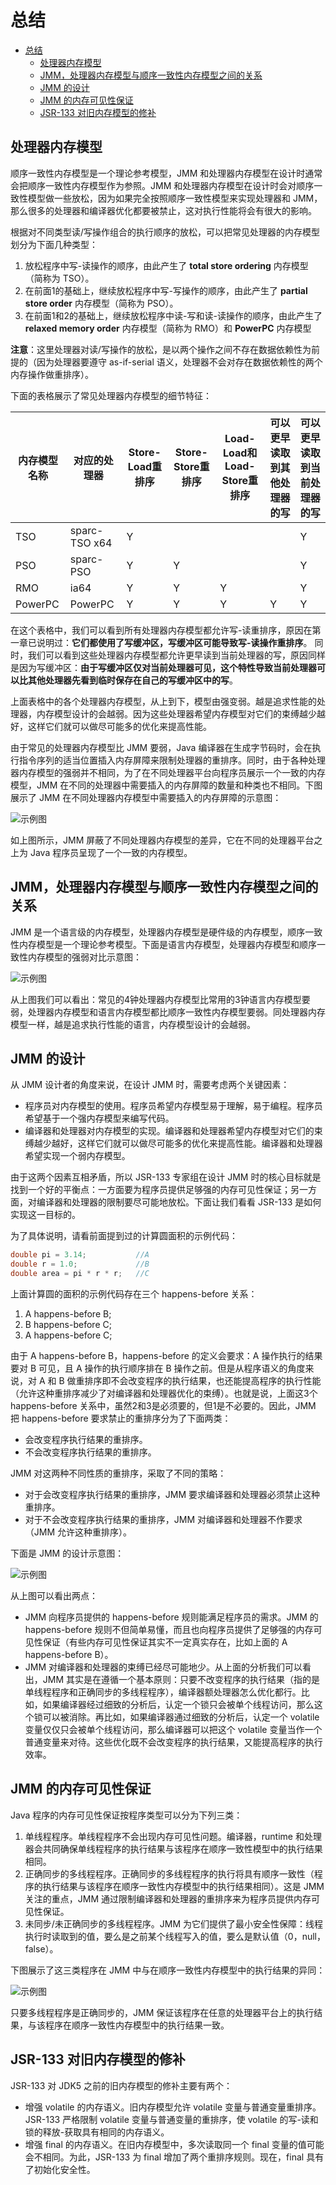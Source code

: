 # 总结

- [总结](#%E6%80%BB%E7%BB%93)
    - [处理器内存模型](#%E5%A4%84%E7%90%86%E5%99%A8%E5%86%85%E5%AD%98%E6%A8%A1%E5%9E%8B)
    - [JMM，处理器内存模型与顺序一致性内存模型之间的关系](#jmm%E5%A4%84%E7%90%86%E5%99%A8%E5%86%85%E5%AD%98%E6%A8%A1%E5%9E%8B%E4%B8%8E%E9%A1%BA%E5%BA%8F%E4%B8%80%E8%87%B4%E6%80%A7%E5%86%85%E5%AD%98%E6%A8%A1%E5%9E%8B%E4%B9%8B%E9%97%B4%E7%9A%84%E5%85%B3%E7%B3%BB)
    - [JMM 的设计](#jmm-%E7%9A%84%E8%AE%BE%E8%AE%A1)
    - [JMM 的内存可见性保证](#jmm-%E7%9A%84%E5%86%85%E5%AD%98%E5%8F%AF%E8%A7%81%E6%80%A7%E4%BF%9D%E8%AF%81)
    - [JSR-133 对旧内存模型的修补](#jsr-133-%E5%AF%B9%E6%97%A7%E5%86%85%E5%AD%98%E6%A8%A1%E5%9E%8B%E7%9A%84%E4%BF%AE%E8%A1%A5)

## 处理器内存模型

顺序一致性内存模型是一个理论参考模型，JMM 和处理器内存模型在设计时通常会把顺序一致性内存模型作为参照。JMM 和处理器内存模型在设计时会对顺序一致性模型做一些放松，因为如果完全按照顺序一致性模型来实现处理器和 JMM，那么很多的处理器和编译器优化都要被禁止，这对执行性能将会有很大的影响。

根据对不同类型读/写操作组合的执行顺序的放松，可以把常见处理器的内存模型划分为下面几种类型：

1. 放松程序中写-读操作的顺序，由此产生了 **total store ordering** 内存模型（简称为 TSO）。
2. 在前面1的基础上，继续放松程序中写-写操作的顺序，由此产生了 **partial store order** 内存模型（简称为 PSO）。
3. 在前面1和2的基础上，继续放松程序中读-写和读-读操作的顺序，由此产生了 **relaxed memory order** 内存模型（简称为 RMO）和 **PowerPC** 内存模型

**注意**：这里处理器对读/写操作的放松，是以两个操作之间不存在数据依赖性为前提的（因为处理器要遵守 as-if-serial 语义，处理器不会对存在数据依赖性的两个内存操作做重排序）。

下面的表格展示了常见处理器内存模型的细节特征：

| 内存模型名称 | 对应的处理器  | Store-Load重排序 | Store-Store重排序 | Load-Load和Load-Store重排序 | 可以更早读取到其他处理器的写 | 可以更早读取到当前处理器的写 |
| ------------ | ------------- | ---------------- | ----------------- | --------------------------- | ---------------------------- | ---------------------------- |
| TSO          | sparc-TSO x64 | Y                |                   |                             |                              | Y                            |
| PSO          | sparc-PSO     | Y                | Y                 |                             |                              | Y                            |
| RMO          | ia64          | Y                | Y                 | Y                           |                              | Y                            |
| PowerPC      | PowerPC       | Y                | Y                 | Y                           | Y                            | Y                            |

在这个表格中，我们可以看到所有处理器内存模型都允许写-读重排序，原因在第一章已说明过：**它们都使用了写缓冲区，写缓冲区可能导致写-读操作重排序**。
同时，我们可以看到这些处理器内存模型都允许更早读到当前处理器的写，原因同样是因为写缓冲区：**由于写缓冲区仅对当前处理器可见，这个特性导致当前处理器可以比其他处理器先看到临时保存在自己的写缓冲区中的写**。

上面表格中的各个处理器内存模型，从上到下，模型由强变弱。越是追求性能的处理器，内存模型设计的会越弱。因为这些处理器希望内存模型对它们的束缚越少越好，这样它们就可以做尽可能多的优化来提高性能。

由于常见的处理器内存模型比 JMM 要弱，Java 编译器在生成字节码时，会在执行指令序列的适当位置插入内存屏障来限制处理器的重排序。同时，由于各种处理器内存模型的强弱并不相同，为了在不同处理器平台向程序员展示一个一致的内存模型，JMM 在不同的处理器中需要插入的内存屏障的数量和种类也不相同。下图展示了 JMM 在不同处理器内存模型中需要插入的内存屏障的示意图：

![示例图](/IMG/Java/MemoryModel/37.png)

如上图所示，JMM 屏蔽了不同处理器内存模型的差异，它在不同的处理器平台之上为 Java 程序员呈现了一个一致的内存模型。

## JMM，处理器内存模型与顺序一致性内存模型之间的关系

JMM 是一个语言级的内存模型，处理器内存模型是硬件级的内存模型，顺序一致性内存模型是一个理论参考模型。下面是语言内存模型，处理器内存模型和顺序一致性内存模型的强弱对比示意图：

![示例图](/IMG/Java/MemoryModel/38.png)

从上图我们可以看出：常见的4钟处理器内存模型比常用的3钟语言内存模型要弱，处理器内存模型和语言内存模型都比顺序一致性内存模型要弱。同处理器内存模型一样，越是追求执行性能的语言，内存模型设计的会越弱。

## JMM 的设计

从 JMM 设计者的角度来说，在设计 JMM 时，需要考虑两个关键因素：

- 程序员对内存模型的使用。程序员希望内存模型易于理解，易于编程。程序员希望基于一个强内存模型来编写代码。
- 编译器和处理器对内存模型的实现。编译器和处理器希望内存模型对它们的束缚越少越好，这样它们就可以做尽可能多的优化来提高性能。编译器和处理器希望实现一个弱内存模型。

由于这两个因素互相矛盾，所以 JSR-133 专家组在设计 JMM 时的核心目标就是找到一个好的平衡点：一方面要为程序员提供足够强的内存可见性保证；另一方面，对编译器和处理器的限制要尽可能地放松。下面让我们看看 JSR-133 是如何实现这一目标的。

为了具体说明，请看前面提到过的计算圆面积的示例代码：

``` java
double pi = 3.14;           //A
double r = 1.0;             //B
double area = pi * r * r;   //C
```

上面计算圆的面积的示例代码存在三个 happens-before 关系：

1. A happens-before B;
2. B happens-before C;
3. A happens-before C;

由于 A happens-before B，happens-before 的定义会要求：A 操作执行的结果要对 B 可见，且 A 操作的执行顺序排在 B 操作之前。但是从程序语义的角度来说，对 A 和 B 做重排序即不会改变程序的执行结果，也还能提高程序的执行性能（允许这种重排序减少了对编译器和处理器优化的束缚）。也就是说，上面这3个 happens-before 关系中，虽然2和3是必须要的，但1是不必要的。因此，JMM 把 happens-before 要求禁止的重排序分为了下面两类：

- 会改变程序执行结果的重排序。
- 不会改变程序执行结果的重排序。

JMM 对这两种不同性质的重排序，采取了不同的策略：

- 对于会改变程序执行结果的重排序，JMM 要求编译器和处理器必须禁止这种重排序。
- 对于不会改变程序执行结果的重排序，JMM 对编译器和处理器不作要求（JMM 允许这种重排序）。

下面是 JMM 的设计示意图：

![示例图](/IMG/Java/MemoryModel/39.png)

从上图可以看出两点：

- JMM 向程序员提供的 happens-before 规则能满足程序员的需求。JMM 的 happens-before 规则不但简单易懂，而且也向程序员提供了足够强的内存可见性保证（有些内存可见性保证其实不一定真实存在，比如上面的 A happens-before B）。
- JMM 对编译器和处理器的束缚已经尽可能地少。从上面的分析我们可以看出，JMM 其实是在遵循一个基本原则：只要不改变程序的执行结果（指的是单线程程序和正确同步的多线程程序），编译器额处理器怎么优化都行。比如，如果编译器经过细致的分析后，认定一个锁只会被单个线程访问，那么这个锁可以被消除。再比如，如果编译器通过细致的分析后，认定一个 volatile 变量仅仅只会被单个线程访问，那么编译器可以把这个 volatile 变量当作一个普通变量来对待。这些优化既不会改变程序的执行结果，又能提高程序的执行效率。

## JMM 的内存可见性保证

Java 程序的内存可见性保证按程序类型可以分为下列三类：

1. 单线程程序。单线程程序不会出现内存可见性问题。编译器，runtime 和处理器会共同确保单线程程序的执行结果与该程序在顺序一致性模型中的执行结果相同。
2. 正确同步的多线程程序。正确同步的多线程程序的执行将具有顺序一致性（程序的执行结果与该程序在顺序一致性内存模型中的执行结果相同）。这是 JMM 关注的重点，JMM 通过限制编译器和处理器的重排序来为程序员提供内存可见性保证。
3. 未同步/未正确同步的多线程程序。JMM 为它们提供了最小安全性保障：线程执行时读取到的值，要么是之前某个线程写入的值，要么是默认值（0，null，false）。

下图展示了这三类程序在 JMM 中与在顺序一致性内存模型中的执行结果的异同：

![示例图](/IMG/Java/MemoryModel/40.png)

只要多线程程序是正确同步的，JMM 保证该程序在任意的处理器平台上的执行结果，与该程序在顺序一致性内存模型中的执行结果一致。

## JSR-133 对旧内存模型的修补

JSR-133 对 JDK5 之前的旧内存模型的修补主要有两个：

- 增强 volatile 的内存语义。旧内存模型允许 volatile 变量与普通变量重排序。JSR-133 严格限制 volatile 变量与普通变量的重排序，使 volatile 的写-读和锁的释放-获取具有相同的内存语义。
- 增强 final 的内存语义。在旧内存模型中，多次读取同一个 final 变量的值可能会不相同。为此，JSR-133 为 final 增加了两个重排序规则。现在，final 具有了初始化安全性。